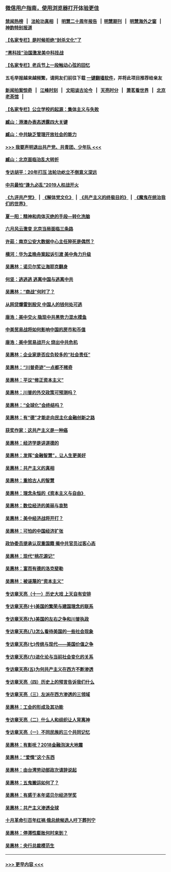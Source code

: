 ### [微信用户指南，使用浏览器打开体验更佳](https://github.com/gfw-breaker/banned-news1/blob/master/indexes/wechat-guide.md?t=0)
#### [禁闻热榜](热点新闻.md?t=0)  &nbsp;&nbsp;|&nbsp;&nbsp; [法轮功真相](https://github.com/gfw-breaker/truth/blob/master/README.md?t=0) &nbsp;&nbsp;|&nbsp;&nbsp; [明慧二十周年报告](https://github.com/gfw-breaker/mh-reports/blob/master/README.md?t=0) &nbsp;&nbsp;|&nbsp;&nbsp;[明慧期刊](https://github.com/gfw-breaker/mh-qikan) &nbsp;&nbsp;|&nbsp;&nbsp; [明慧海外之窗](https://github.com/gfw-breaker/mh-news/blob/master/README.md?t=0) &nbsp;&nbsp;|&nbsp;&nbsp; [神韵特别报道](https://github.com/gfw-breaker/mh-news/blob/master/shenyun.md?t=0)
#### [【名家专栏】是时候拒绝“封杀文化”了](../pages/nsc423/n11814093.md?t=02131222) 
#### [“黑科技”治国激发美中科技战](../pages/nsc423/n11638056.md?t=02131222) 
#### [【名家专栏】老兵节上一段触动心弦的回忆](../pages/nsc423/n11646016.md?t=02131222) 
#### 五毛举报越来越频繁，请网友们前往下载 [一键翻墙软件](https://github.com/gfw-breaker/ssr-accounts)，并将此项目推荐给亲友
#### [新闻拍案惊奇](https://github.com/gfw-breaker/banned-news1/blob/master/pages/link4.md) &nbsp;&nbsp;|&nbsp;&nbsp; [江峰时刻](https://github.com/gfw-breaker/banned-news1/blob/master/pages/link4.md) &nbsp;&nbsp;|&nbsp;&nbsp; [文昭谈古论今](https://github.com/gfw-breaker/banned-news1/blob/master/pages/link4.md) &nbsp;&nbsp;|&nbsp;&nbsp; [天亮时分](https://github.com/gfw-breaker/banned-news1/blob/master/pages/link4.md) &nbsp;&nbsp;|&nbsp;&nbsp; [萧茗看世界](https://github.com/gfw-breaker/banned-news1/blob/master/pages/link4.md) &nbsp;&nbsp;|&nbsp;&nbsp; [北京老茶馆](https://github.com/gfw-breaker/banned-news1/blob/master/pages/link4.md) &nbsp;&nbsp;|&nbsp;&nbsp; 
#### [【名家专栏】公立学校的起源：集体主义与失败](../pages/nsc423/n11601833.md?t=02131222) 
#### [臧山：港澳办表态透露四大关键](../pages/nsc423/n11421628.md?t=02131222) 
#### [臧山：中共缺乏管理开放社会的能力](../pages/nsc423/n11407457.md?t=02131222) 
#### [>>> 我要声明退出共产党、共青团、少年队 <<<](https://github.com/begood0513/goodnews/blob/master/quit/letter.md) 
#### [臧山：北京面临治乱大转折](../pages/nsc423/n11406895.md?t=02131222) 
#### [专访胡平：20年打压 法轮功屹立不倒意义深远](../pages/nsc423/n11398800.md?t=02131222) 
#### [中共最怕“逢九必乱”2019人权战开火](../pages/nsc423/n11385248.md?t=02131222) 
#### [《九评共产党》](https://github.com/begood0513/9ping.md/blob/master/README.md) &nbsp;|&nbsp; [《解体党文化》](../../../../jtdwh.md/blob/master/README.md)  &nbsp;|&nbsp; [《共产主义的终极目的》](../../../../gczydzjmd.md/blob/master/README.md) &nbsp;|&nbsp; [《魔鬼在统治我们的世界》](../../../../mgztzwmdsj.md/blob/master/README.md) 
#### [夏一阳：精神和肉体灭绝的手段—转化洗脑](../pages/nsc423/n11368250.md?t=02131222) 
#### [六月风云激变 北京当局面临三条路](../pages/nsc423/n11313668.md?t=02131222) 
#### [许茹：南京公安大数据中心主任猝死是偶然？](../pages/nsc423/n11064744.md?t=02131222) 
#### [横河：华为孟晚舟案起诉引渡 美中角力升级](../pages/nsc423/n11027230.md?t=02131222) 
#### [吴惠林：诺贝尔奖让海耶克翻身](../pages/nsc423/n10890049.md?t=02131222) 
#### [何坚：逃逃逃 逃离中国与逃离中共](../pages/nsc423/n10592891.md?t=02131222) 
#### [吴惠林：“商战”何时了？](../pages/nsc423/n10573558.md?t=02131222) 
#### [从网贷爆雷到股灾 中国人的钱何处可逃](../pages/nsc423/n10572800.md?t=02131222) 
#### [唐浩：美中交火 隐现中共黑势力混水摸鱼](../pages/nsc423/n10544040.md?t=02131222) 
#### [中美贸易战将如何影响中国的房市和币值](../pages/nsc423/n10543697.md?t=02131222) 
#### [唐浩：美中贸易战开火 烧出中共危机](../pages/nsc423/n10540126.md?t=02131222) 
#### [吴惠林：企业家是否应负较多的“社会责任”](../pages/nsc423/n10535022.md?t=02131222) 
#### [吴惠林：“川普奇迹”一点都不稀奇](../pages/nsc423/n10512808.md?t=02131222) 
#### [吴惠林：平议“修正资本主义”](../pages/nsc423/n10495724.md?t=02131222) 
#### [吴惠林：川普的外交政策可预测吗？](../pages/nsc423/n10462387.md?t=02131222) 
#### [吴惠林：“全球化”会终结吗？](../pages/nsc423/n10452838.md?t=02131222) 
#### [吴惠林：有“德”才能走向民主化金融创新之路](../pages/nsc423/n10432292.md?t=02131222) 
#### [获奖作家：这共产主义是一种癌](../pages/nsc423/n10431541.md?t=02131222) 
#### [吴惠林：经济学是讲道德的](../pages/nsc423/n10398014.md?t=02131222) 
#### [吴惠林：发挥“金融智慧”，让人生更美好](../pages/nsc423/n10375019.md?t=02131222) 
#### [吴惠林：共产主义的真相](../pages/nsc423/n10351394.md?t=02131222) 
#### [吴惠林：重拾古人的智慧](../pages/nsc423/n10337691.md?t=02131222) 
#### [吴惠林：理念永恒的《资本主义与自由》](../pages/nsc423/n10316274.md?t=02131222) 
#### [吴惠林：数位经济的美丽与哀愁](../pages/nsc423/n10292946.md?t=02131222) 
#### [吴惠林：美中经济战将开打？](../pages/nsc423/n10258825.md?t=02131222) 
#### [吴惠林：可怕的中国经济扩张](../pages/nsc423/n10219147.md?t=02131222) 
#### [政协委员提承认双重国籍 揭中共官员过客心态](../pages/nsc423/n10208809.md?t=02131222) 
#### [吴惠林：现代“桃花源记”](../pages/nsc423/n10185234.md?t=02131222) 
#### [吴惠林：富而有德的洛克斐勒](../pages/nsc423/n10142264.md?t=02131222) 
#### [吴惠林：被诬蔑的“资本主义”](../pages/nsc423/n10124816.md?t=02131222) 
#### [专访章天亮（十一）历史大戏 上天自有安排](../pages/nsc423/n10094905.md?t=02131222) 
#### [专访章天亮(十)美国的繁荣与建国理念的联系](../pages/nsc423/n10094899.md?t=02131222) 
#### [专访章天亮(九)美国的左右之争和川普执政](../pages/nsc423/n10094889.md?t=02131222) 
#### [专访章天亮(八)怎么看待美国的一些社会现象](../pages/nsc423/n10094857.md?t=02131222) 
#### [专访章天亮(七)传统与现代——美国价值之争](../pages/nsc423/n10093140.md?t=02131222) 
#### [专访章天亮(六)进化论与当前社会变化的关系](../pages/nsc423/n10092036.md?t=02131222) 
#### [专访章天亮(五)为何共产主义在西方不断渗透](../pages/nsc423/n10083620.md?t=02131222) 
#### [专访章天亮（四）历史上的预言告诉我们什么](../pages/nsc423/n10083606.md?t=02131222) 
#### [专访章天亮（三）左派在西方渗透的三领域](../pages/nsc423/n10081115.md?t=02131222) 
#### [吴惠林：工会的形成及其功能](../pages/nsc423/n10080633.md?t=02131222) 
#### [专访章天亮（二）什么人和组织让人背离神](../pages/nsc423/n10076637.md?t=02131222) 
#### [专访章天亮（一）不同民族的三个共同记忆](../pages/nsc423/n10074188.md?t=02131222) 
#### [吴惠林：有影呒？2018金融泡沫大地震](../pages/nsc423/n10040534.md?t=02131222) 
#### [吴惠林：“爱情”这个东西](../pages/nsc423/n10019423.md?t=02131222) 
#### [吴惠林：由台湾劳动部政次请辞说起](../pages/nsc423/n9979679.md?t=02131222) 
#### [吴惠林：五鬼搬运如何了？](../pages/nsc423/n9925338.md?t=02131222) 
#### [吴惠林：有感于本年诺贝尔经济学奖](../pages/nsc423/n9871883.md?t=02131222) 
#### [吴惠林：共产主义渗透全球](../pages/nsc423/n9812748.md?t=02131222) 
#### [十月革命引百年红祸 俄总统候选人吁下葬列宁](../pages/nsc423/n9810182.md?t=02131222) 
#### [吴惠林：停滞性膨胀何时来到？](../pages/nsc423/n9764136.md?t=02131222) 
#### [吴惠林：央行总裁模范生](../pages/nsc423/n9728134.md?t=02131222) 

----
#### [ >>> 更早内容 <<< ](../indexes/nsc423-earlier.md)
